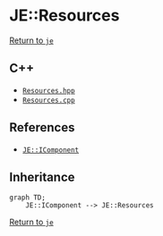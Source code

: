 # JE::Resources

[Return to `je`](/docs/je.md)

## C++

- [`Resources.hpp`](/src/je/Resources.hpp)
- [`Resources.cpp`](/src/je/Resources.cpp)

## References

- [`JE::IComponent`](/docs/je/IComponent.md)

## Inheritance

```mermaid
graph TD;
    JE::IComponent --> JE::Resources
```

[Return to `je`](/docs/je.md)